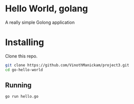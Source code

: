 # Hello World, golang

A really simple Golong application

# Installing
Clone this repo.

```bash
git clone https://github.com/VinothManickam/project3.git
cd go-hello-world
```
## Running

```bash
go run hello.go
```
